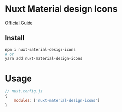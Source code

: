# Nuxt Material design Icons

[Official Guide](http://google.github.io/material-design-icons/)

## Install

```sh
npm i nuxt-material-design-icons
# or 
yarn add nuxt-material-design-icons
```

# Usage

```js
// nuxt.config.js
{
    modules: ['nuxt-material-design-icons']
}
```